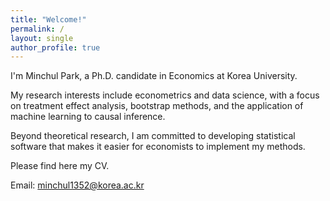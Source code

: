 ```yaml
---
title: "Welcome!"
permalink: /
layout: single
author_profile: true
---
```

I'm Minchul Park, a Ph.D. candidate in Economics at Korea University.

My research interests include econometrics and data science, with a focus on treatment effect analysis, bootstrap methods, and the application of machine learning to causal inference.

Beyond theoretical research, I am committed to developing statistical software that makes it easier for economists to implement my methods.

Please find here my CV.

Email: minchul1352@korea.ac.kr
